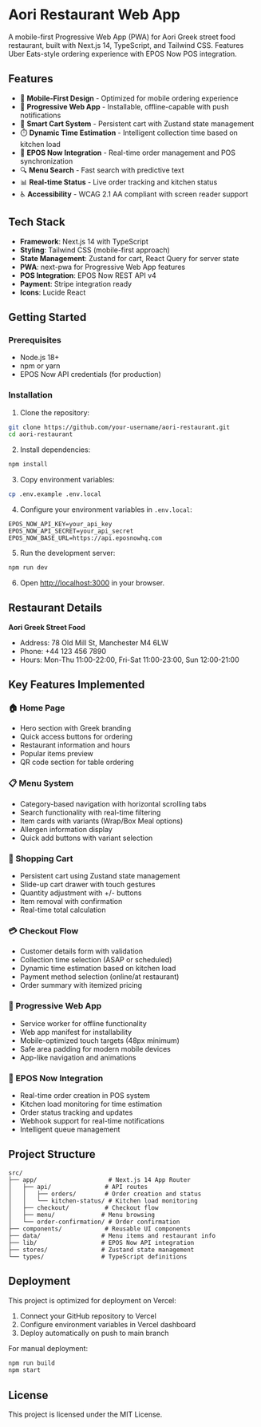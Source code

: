 # Aori Restaurant Web App

A mobile-first Progressive Web App (PWA) for Aori Greek street food restaurant, built with Next.js 14, TypeScript, and Tailwind CSS. Features Uber Eats-style ordering experience with EPOS Now POS integration.

## Features

- 🥙 **Mobile-First Design** - Optimized for mobile ordering experience
- 📱 **Progressive Web App** - Installable, offline-capable with push notifications
- 🛒 **Smart Cart System** - Persistent cart with Zustand state management
- ⏱️ **Dynamic Time Estimation** - Intelligent collection time based on kitchen load
- 🎯 **EPOS Now Integration** - Real-time order management and POS synchronization
- 🔍 **Menu Search** - Fast search with predictive text
- 📊 **Real-time Status** - Live order tracking and kitchen status
- ♿ **Accessibility** - WCAG 2.1 AA compliant with screen reader support

## Tech Stack

- **Framework**: Next.js 14 with TypeScript
- **Styling**: Tailwind CSS (mobile-first approach)
- **State Management**: Zustand for cart, React Query for server state
- **PWA**: next-pwa for Progressive Web App features
- **POS Integration**: EPOS Now REST API v4
- **Payment**: Stripe integration ready
- **Icons**: Lucide React

## Getting Started

### Prerequisites

- Node.js 18+ 
- npm or yarn
- EPOS Now API credentials (for production)

### Installation

1. Clone the repository:
```bash
git clone https://github.com/your-username/aori-restaurant.git
cd aori-restaurant
```

2. Install dependencies:
```bash
npm install
```

3. Copy environment variables:
```bash
cp .env.example .env.local
```

4. Configure your environment variables in `.env.local`:
```env
EPOS_NOW_API_KEY=your_api_key
EPOS_NOW_API_SECRET=your_api_secret
EPOS_NOW_BASE_URL=https://api.eposnowhq.com
```

5. Run the development server:
```bash
npm run dev
```

6. Open [http://localhost:3000](http://localhost:3000) in your browser.

## Restaurant Details

**Aori Greek Street Food**
- Address: 78 Old Mill St, Manchester M4 6LW  
- Phone: +44 123 456 7890
- Hours: Mon-Thu 11:00-22:00, Fri-Sat 11:00-23:00, Sun 12:00-21:00

## Key Features Implemented

### 🏠 Home Page
- Hero section with Greek branding
- Quick access buttons for ordering
- Restaurant information and hours
- Popular items preview
- QR code section for table ordering

### 📋 Menu System  
- Category-based navigation with horizontal scrolling tabs
- Search functionality with real-time filtering
- Item cards with variants (Wrap/Box Meal options)
- Allergen information display
- Quick add buttons with variant selection

### 🛒 Shopping Cart
- Persistent cart using Zustand state management
- Slide-up cart drawer with touch gestures
- Quantity adjustment with +/- buttons
- Item removal with confirmation
- Real-time total calculation

### 💳 Checkout Flow
- Customer details form with validation
- Collection time selection (ASAP or scheduled)
- Dynamic time estimation based on kitchen load
- Payment method selection (online/at restaurant)
- Order summary with itemized pricing

### 📱 Progressive Web App
- Service worker for offline functionality
- Web app manifest for installability
- Mobile-optimized touch targets (48px minimum)
- Safe area padding for modern mobile devices
- App-like navigation and animations

### 🔌 EPOS Now Integration
- Real-time order creation in POS system
- Kitchen load monitoring for time estimation
- Order status tracking and updates
- Webhook support for real-time notifications
- Intelligent queue management

## Project Structure

```
src/
├── app/                    # Next.js 14 App Router
│   ├── api/               # API routes
│   │   ├── orders/        # Order creation and status
│   │   └── kitchen-status/ # Kitchen load monitoring
│   ├── checkout/          # Checkout flow
│   ├── menu/             # Menu browsing
│   └── order-confirmation/ # Order confirmation
├── components/            # Reusable UI components
├── data/                 # Menu items and restaurant info
├── lib/                  # EPOS Now API integration
├── stores/               # Zustand state management
└── types/                # TypeScript definitions
```

## Deployment

This project is optimized for deployment on Vercel:

1. Connect your GitHub repository to Vercel
2. Configure environment variables in Vercel dashboard  
3. Deploy automatically on push to main branch

For manual deployment:
```bash
npm run build
npm start
```

## License

This project is licensed under the MIT License.
